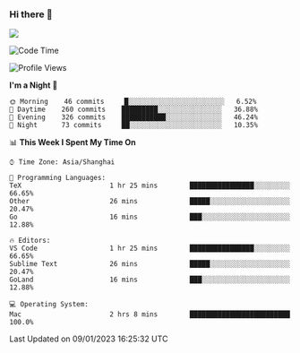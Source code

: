 ### Hi there 👋

<!--
**JJAYCHEN1e/jjaychen1e** is a ✨ _special_ ✨ repository because its `README.md` (this file) appears on your GitHub profile.

Here are some ideas to get you started:

- 🔭 I’m currently working on ...
- 🌱 I’m currently learning ...
- 👯 I’m looking to collaborate on ...
- 🤔 I’m looking for help with ...
- 💬 Ask me about ...
- 📫 How to reach me: ...
- 😄 Pronouns: ...
- ⚡ Fun fact: ...
-->

[![](https://github-readme-stats.vercel.app/api?username=jjaychen1e&show_icons=true)](https://github.com/jjaychen1e/github-readme-stats?count_private=true)

<!--START_SECTION:waka-->
![Code Time](http://img.shields.io/badge/Code%20Time-529%20hrs%2034%20mins-blue)

![Profile Views](http://img.shields.io/badge/Profile%20Views-12-blue)

**I'm a Night 🦉** 

```text
🌞 Morning    46 commits     █░░░░░░░░░░░░░░░░░░░░░░░░   6.52% 
🌆 Daytime    260 commits    █████████░░░░░░░░░░░░░░░░   36.88% 
🌃 Evening    326 commits    ███████████░░░░░░░░░░░░░░   46.24% 
🌙 Night      73 commits     ██░░░░░░░░░░░░░░░░░░░░░░░   10.35%

```


📊 **This Week I Spent My Time On** 

```text
⌚︎ Time Zone: Asia/Shanghai

💬 Programming Languages: 
TeX                      1 hr 25 mins        ████████████████░░░░░░░░░   66.65% 
Other                    26 mins             █████░░░░░░░░░░░░░░░░░░░░   20.47% 
Go                       16 mins             ███░░░░░░░░░░░░░░░░░░░░░░   12.88%

🔥 Editors: 
VS Code                  1 hr 25 mins        ████████████████░░░░░░░░░   66.65% 
Sublime Text             26 mins             █████░░░░░░░░░░░░░░░░░░░░   20.47% 
GoLand                   16 mins             ███░░░░░░░░░░░░░░░░░░░░░░   12.88%

💻 Operating System: 
Mac                      2 hrs 8 mins        █████████████████████████   100.0%

```


 Last Updated on 09/01/2023 16:25:32 UTC
<!--END_SECTION:waka-->
